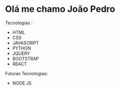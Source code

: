<h1>Olá me chamo João  Pedro </h1>

Tecnologias :
<ul>
    <li>HTML</li>
    <li>CSS</li>
    <li>JAVASCRIPT</li>
    <li>PYTHON</li>
    <li>JQUERY</li>
    <li>BOOTSTRAP</li>
    <li>REACT</li>
</ul>
Futuras Tecnologias:
<ul>
    <li>NODE.JS</li>
</ul>
